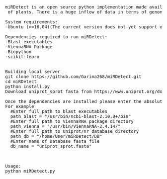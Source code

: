 <pre>
miRDetect is an open source python implementation made available under the GNU General Public License. It requires Python3 or above for smooth running. The software screens novel precursor sequences from EST datasets<br> of plants. There is a huge inflow of data in terms of genomics and molecular biology. There are several softwares for screening miRNA from small RNA-seq data. However, there is a scarcity of working softwares for screening miRNA from EST data. Moreover the ones available are mostly based on homology. Here, we present an ML-based system with Random Forest algorithm named miRDetect for the computational prediction of miRNA from plant EST datasets. 

System requirements:
-Ubuntu (>=16.04)(The current version does not yet support other platforms or run via conda environment)

Dependencies required to run miRDetect:
-Blast executables
-ViennaRNA Package 
-Biopython
-scikit-learn


Building local server
git clone https://github.com/Garima268/miRDetect.git
cd miRDetect
python install.py
Download uniprot_sprot fasta from https://www.uniprot.org/downloads and place the file in DB folder

Once the dependencies are installed please enter the absolute paths of all the above in the config.py 
For example
  #Enter full path to blast executables
  path_blast = "/usr/bin/ncbi-blast-2.10.0+/bin"
  #Enter full path to ViennaRNA package directory
  path_vienna = "/usr/bin/ViennaRNA-2.4.14/"
  #Enter full path to Uniprot/nr database directory
  path_db = "/home/User/miRDetect/DB"
  #Enter name of Database fasta file
  db_name = "uniprot_sprot.fasta"
  


Usage:
python miRDetect.py <EST.fasta></pre>

